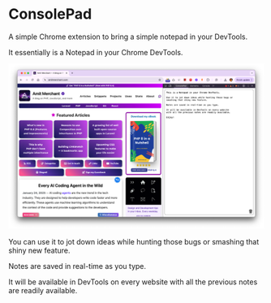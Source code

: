 # ConsolePad

A simple Chrome extension to bring a simple notepad in your DevTools.

It essentially is a Notepad in your Chrome DevTools.

![ConsolePad](/console-pad.png)

You can use it to jot down ideas while hunting those bugs or smashing that shiny new feature.

Notes are saved in real-time as you type.

It will be available in DevTools on every website with all the previous notes are readily available.